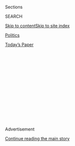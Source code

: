 <div id="app">

<div>

<div>

<div>

<div class="NYTAppHideMasthead css-1q2w90k e1suatyy0">

<div class="section css-ui9rw0 e1suatyy2">

<div class="css-eph4ug er09x8g0">

<div class="css-6n7j50">

</div>

<span class="css-1dv1kvn">Sections</span>

<div class="css-10488qs">

<span class="css-1dv1kvn">SEARCH</span>

</div>

[Skip to content](#site-content)[Skip to site
index](#site-index)

</div>

<div id="masthead-section-label" class="css-1wr3we4 eaxe0e00">

[Politics](https://www.nytimes.com/section/politics)

</div>

<div class="css-10698na e1huz5gh0">

</div>

</div>

<div id="masthead-bar-one" class="section hasLinks css-15hmgas e1csuq9d3">

<div class="css-uqyvli e1csuq9d0">

</div>

<div class="css-1uqjmks e1csuq9d1">

</div>

<div class="css-9e9ivx">

[](https://myaccount.nytimes.com/auth/login?response_type=cookie&client_id=vi)

</div>

<div class="css-1bvtpon e1csuq9d2">

[Today’s
Paper](https://www.nytimes.com/section/todayspaper)

</div>

</div>

</div>

</div>

<div data-aria-hidden="false">

<div id="site-content" data-role="main">

<div>

<div class="css-1aor85t" style="opacity:0.000000001;z-index:-1;visibility:hidden">

<div class="css-1hqnpie">

<div class="css-epjblv">

<span class="css-17xtcya">[Politics](/section/politics)</span><span class="css-x15j1o">|</span><span class="css-fwqvlz">Betsy
DeVos Confirmed as Education Secretary; Pence Breaks
Tie</span>

</div>

<div class="css-k008qs">

<div class="css-1iwv8en">

<span class="css-18z7m18"></span>

<div>

</div>

</div>

<span class="css-1n6z4y">https://nyti.ms/2kJBnKn</span>

<div class="css-1705lsu">

<div class="css-4xjgmj">

<div class="css-4skfbu" data-role="toolbar" data-aria-label="Social Media Share buttons, Save button, and Comments Panel with current comment count" data-testid="share-tools">

  - 
  - 
  - 
  - 
    
    <div class="css-6n7j50">
    
    </div>

  - 
  - 

</div>

</div>

</div>

</div>

</div>

</div>

<div class="css-13pd83m">

</div>

<div id="top-wrapper" class="css-1sy8kpn">

<div id="top-slug" class="css-l9onyx">

Advertisement

</div>

[Continue reading the main
story](#after-top)

<div class="ad top-wrapper" style="text-align:center;height:100%;display:block;min-height:250px">

<div id="top" class="place-ad" data-position="top" data-size-key="top">

</div>

</div>

<div id="after-top">

</div>

</div>

<div id="sponsor-wrapper" class="css-1hyfx7x">

<div id="sponsor-slug" class="css-19vbshk">

Supported by

</div>

[Continue reading the main
story](#after-sponsor)

<div id="sponsor" class="ad sponsor-wrapper" style="text-align:center;height:100%;display:block">

</div>

<div id="after-sponsor">

</div>

</div>

<div class="css-1vkm6nb ehdk2mb0">

# Betsy DeVos Confirmed as Education Secretary; Pence Breaks Tie

</div>

![<span class="css-16f3y1r e13ogyst0">Betsy DeVos had one of the most
contentious confirmations in history. Calls inundated the Capitol,
disrupting the Senate’s voice mail system. But, in a historic
tiebreaking vote, Ms. DeVos became the next education
secretary.</span><span class="css-cch8ym"><span class="css-1dv1kvn">Credit</span><span class="css-cnj6d5 e1z0qqy90" itemprop="copyrightHolder"><span class="css-1ly73wi e1tej78p0">Credit...</span><span>Doug
Mills/The New York
Times</span></span></span>](https://static01.nyt.com/images/2017/02/08/us/08devos-top/08devos-top-videoSixteenByNine3000.jpg)

<div class="css-xt80pu e12qa4dv0">

<div class="css-18e8msd">

<div class="css-vp77d3 epjyd6m0">

<div class="css-1baulvz">

By [<span class="css-1baulvz" itemprop="name">Emmarie
Huetteman</span>](https://www.nytimes.com/by/emmarie-huetteman) and
[<span class="css-1baulvz last-byline" itemprop="name">Yamiche
Alcindor</span>](http://www.nytimes.com/by/yamiche-alcindor)

</div>

</div>

  - Feb. 7,
    2017

  - 
    
    <div class="css-4xjgmj">
    
    <div class="css-d8bdto" data-role="toolbar" data-aria-label="Social Media Share buttons, Save button, and Comments Panel with current comment count" data-testid="share-tools">
    
      - 
      - 
      - 
      - 
        
        <div class="css-6n7j50">
        
        </div>
    
      - 
      - 
    
    </div>
    
    </div>

</div>

</div>

<div class="section meteredContent css-1r7ky0e" name="articleBody" itemprop="articleBody">

<div class="css-1fanzo5 StoryBodyCompanionColumn">

<div class="css-53u6y8">

WASHINGTON — [Betsy
DeVos](https://www.nytimes.com/2017/02/07/us/politics/betsy-devos-education-secretary-confirmation.html),
a wealthy Republican donor with almost no experience in public
education, was confirmed by the Senate as the nation’s education
secretary on Tuesday, but only with the help of a historic tiebreaking
vote from Vice President Mike Pence after weeks of protests and two
defections within her own party.

The 51-to-50 vote capped an all-night vigil on the Senate floor, where,
one by one, Democrats denounced Ms. DeVos to a mostly empty chamber. But
they did not get a third Republican defection that would have stopped
Ms. DeVos — a billionaire who has devoted much of her life to promoting
charter schools and vouchers — from becoming the steward of the nation’s
nearly 100,000 public schools.

It was the first time a vice president has been summoned to the Capitol
to break a tie on a cabinet nomination.

Senator Al Franken, Democrat of Minnesota, demanded before the vote that
Republicans explain how they could support Ms. DeVos. “If we cannot set
aside party loyalty long enough to perform the essential duty of vetting
the president’s nominees, what are we even doing here?” Mr. Franken
asked.

</div>

</div>

<div class="css-1fanzo5 StoryBodyCompanionColumn">

<div class="css-53u6y8">

The two Republicans who voted against the nominee, Senators Susan
Collins of Maine and Lisa Murkowski of Alaska, said Ms. DeVos was
unqualified because of a lack of familiarity with public schools and
with laws meant to protect students.

“I have serious concerns about a nominee to be secretary of education
who has been so involved in one side of the equation, so immersed in the
push for vouchers, that she may be unaware of what actually is
successful within the public schools, and also what is broken and how to
fix them,” Ms. Murkowski said last week [when the two announced their
opposition](https://www.nytimes.com/2017/02/01/us/politics/trump-cabinet-nominations-senate.html).

Ms. Murkowski also said she had been influenced by thousands of messages
she had received urging her to reject the
nomination.

</div>

</div>

<div style="max-width:100%;margin:0 auto">

<div class="css-17dprlf" data-id="100000004917429" data-slug="devos-vote-tracker-embed" style="max-width:600px">

</div>

</div>

<div class="css-1fanzo5 StoryBodyCompanionColumn">

<div class="css-53u6y8">

For many educators, Ms. DeVos’s support for charter schools and vouchers
— which allow students to use taxpayer dollars to pay tuition at
private, religious and for-profit schools — reflected a deep disconnect
from public schools. Neither Ms. DeVos nor any of her children attended
a public school.

</div>

</div>

<div class="css-1fanzo5 StoryBodyCompanionColumn">

<div class="css-53u6y8">

Most Republicans described Ms. DeVos as committed to what is best for
children. In a fiery speech moments before the vote, Senator Lamar
Alexander, Republican of Tennessee and a former education secretary
himself, criticized his Democratic colleagues for opposing Ms. DeVos, he
said, simply because she was nominated by a Republican president.

“She led the most effective public school reform movement over the last
few years,” he said. Mr. Alexander, the chairman of the committee that
approved Ms. DeVos’s nomination last week in a party-line split, said
she had been “at the forefront” of education overhaul for decades.

By midday Tuesday, as the vote in the Senate deadlocked at 50 to 50, Mr.
Pence, a former member of the House, took the gavel and at 12:29 p.m.
declared his vote for Ms. DeVos. In a procedural quirk, a confirmation
vote on Senator Jeff Sessions of Alabama for attorney general was
scheduled after that of Ms. DeVos so he could vote “yes” before leaving
the Senate, securing Republicans a decisive vote.

Raised in a wealthy family, Ms. DeVos, who married into the Amway
fortune, has a web of financial investments, has also raised alarm among
critics who worried about the many opportunities for conflicts of
interest. She was the first of Mr. Trump’s nominees not to complete an
ethics review before appearing before a Senate panel. She filed her
ethics paperwork on Jan. 19, two days after her confirmation hearing.

Teachers’ unions and even some charter organizations had protested Ms.
DeVos’s nomination across the country. Senator Patty Murray of
Washington, the top Democrat on the committee that approved Ms. DeVos —
and a former educator herself — urged disheartened advocates on Tuesday
morning before the vote not to think of their efforts as a waste.

“It’s made an impact here and made a difference,” she said. “And I think
it’s woken each of us up in this country to what we value and what we
want.”

</div>

</div>

<div class="css-1fanzo5 StoryBodyCompanionColumn">

<div class="css-53u6y8">

Shortly after Ms. DeVos’s confirmation, Randi Weingarten, the president
of the American Federation of Teachers, a union that protested the
nomination, said the public would now have to “serve as a check and
balance” to her policies and be “fierce fighters on behalf of children.”

</div>

</div>

<div class="css-79elbk" data-testid="photoviewer-wrapper">

<div class="css-z3e15g" data-testid="photoviewer-wrapper-hidden">

</div>

<div class="css-1a48zt4 ehw59r15" data-testid="photoviewer-children">

![<span class="css-16f3y1r e13ogyst0" data-aria-hidden="true">Two
Republicans senators, Lisa Murkowski of Alaska, left, and Susan Collins
of Maine, center, voted against Ms.
DeVos.</span><span class="css-cnj6d5 e1z0qqy90" itemprop="copyrightHolder"><span class="css-1ly73wi e1tej78p0">Credit...</span><span>Gabriella
Demczuk for The New York
Times</span></span>](https://static01.nyt.com/images/2017/02/08/us/08devos-web2/08devos-web2-articleInline.jpg?quality=75&auto=webp&disable=upscale)

</div>

</div>

<div class="css-1fanzo5 StoryBodyCompanionColumn">

<div class="css-53u6y8">

“It’s telling that even when Trump had full control of the legislative
and executive branches, he could only get DeVos confirmed by an
unprecedented tiebreaking vote by his vice president,” Ms. Weingarten
said. “That’s because DeVos shows an antipathy for public schools, a
full-throttled embrace of private, for-profit alternatives and a lack of
basic understanding of what children need to succeed in school.”

David E. Kirkland, an education professor at New York University who has
studied Ms. DeVos’s impact in Michigan, said he feared she could badly
hurt public education and pull resources out of schools in need of
federal funding. “Her extensive conflicts of interest and record of
diverting money away from vulnerable students and into the pockets of
the rich make DeVos completely unfit for the position she was just
confirmed to,” he said.

Ms. DeVos has focused on expanding parental choice in education and on
embracing charter schools and vouchers. Her ideology was a good fit for
Mr. Trump’s education platform during the campaign, which called for a
$20 billion voucher initiative aimed at low-income children.

But freeing such an enormous sum would most likely require the
reallocation of federal education money, as well as a realignment of
congressional priorities. Vouchers were not part of a [sweeping
education overhaul passed
in 2015](https://www.nytimes.com/2015/12/11/us/politics/president-obama-signs-into-law-a-rewrite-of-no-child-left-behind.html),
and lawmakers from rural areas, where schools tend to be farther apart,
are particularly wary of such initiatives.

The Trump administration could potentially advance a more limited
voucher program and seek tax credits for private school tuition or home
schooling costs.

Ms. DeVos has also indicated that she would dismantle other pieces of
the Obama administration’s legacy, potentially including a rule that
denies federal student aid money to for-profit colleges whose graduates
struggle to get jobs, as well as an aggressive effort to investigate and
adjudicate campus sexual assault claims.

</div>

</div>

<div class="css-1fanzo5 StoryBodyCompanionColumn">

<div class="css-53u6y8">

Ms. DeVos’s critics said they would continue to fight her as she serves.
Some vowed to demonstrate at her appearances at forums and schools and
to seek candidates friendly to their view to run for local office.

Lily Eskelsen García, the president of the National Education
Association, said her union would tap into the vast database of
advocates it had built during Ms. DeVos’s confirmation process to help
keep her in check. “As soon as she does something alarming, it will be
known, it will be seen,” she said. “She won’t be able to hide.”

Mr. Trump’s choice of Ms. DeVos, known for her big-spending lobbying
efforts to expand charter schools in Michigan — an experiment that even
charter school supporters now criticize — to lead the Education
Department presented senators with a multitude of potential pitfalls.
Her background as a [prolific<span class="css-8l6xbc evw5hdy0">
</span>fund-raiser who has
donated](https://www.nytimes.com/2017/01/09/us/politics/betsy-devos-education-secretary.html)
about $200 million over the years to Republican causes and candidates —
including some senators, as has been the case for previous presidential
nominees — came under scrutiny.

Democrats have also expressed concern about her family’s contributions
to groups that support so-called conversion therapy for gay people and
her past statements that government “sucks” and that public schools are
a “dead end.” Opponents have also focused on the poor performance of
charter schools in Detroit, which she championed.

Senators and education advocates from both sides of the aisle also
expressed concern after Ms. DeVos, during [her Jan. 17 confirmation
hearing](https://www.nytimes.com/2017/01/17/us/politics/betsy-devos-education-senate-hearing.html),
confused core responsibilities of the department.

In one notable exchange that spread across the internet, Senator Tim
Kaine, Democrat of Virginia, asked Ms. DeVos whether all schools that
receive public money should have to follow the Individuals With
Disabilities Education Act, the landmark 1975 civil rights legislation.
Under that federal law, states and school districts are required to
provide special education services to children with disabilities.

</div>

</div>

<div class="css-1fanzo5 StoryBodyCompanionColumn">

<div class="css-53u6y8">

Ms. DeVos said the issue was “best left to the states.”

In a bizarre moment that made her the butt of late-night TV jokes, Ms.
DeVos also suggested that states should decide whether to allow guns in
schools, citing in part concerns about protection from grizzly bears in
Wyoming.

“I think probably there, I would imagine there is probably a gun in a
school to protect from potential grizzlies,” she said.

Before the vote Tuesday, Mr. Franken said, “It was the most embarrassing
confirmation hearing that I have ever seen.”

In a final push that included demonstrations around the country,
constituents and advocates swamped Senate offices with calls, so
inundating the Capitol switchboard that it disrupted the Senate’s voice
mail system.

</div>

</div>

</div>

<div>

</div>

<div>

</div>

<div>

</div>

<div>

<div id="bottom-wrapper" class="css-1ede5it">

<div id="bottom-slug" class="css-l9onyx">

Advertisement

</div>

[Continue reading the main
story](#after-bottom)

<div id="bottom" class="ad bottom-wrapper" style="text-align:center;height:100%;display:block;min-height:90px">

</div>

<div id="after-bottom">

</div>

</div>

</div>

</div>

</div>

## Site Index

<div>

</div>

## Site Information Navigation

  - [© <span>2020</span> <span>The New York Times
    Company</span>](https://help.nytimes.com/hc/en-us/articles/115014792127-Copyright-notice)

<!-- end list -->

  - [NYTCo](https://www.nytco.com/)
  - [Contact
    Us](https://help.nytimes.com/hc/en-us/articles/115015385887-Contact-Us)
  - [Work with us](https://www.nytco.com/careers/)
  - [Advertise](https://nytmediakit.com/)
  - [T Brand Studio](http://www.tbrandstudio.com/)
  - [Your Ad
    Choices](https://www.nytimes.com/privacy/cookie-policy#how-do-i-manage-trackers)
  - [Privacy](https://www.nytimes.com/privacy)
  - [Terms of
    Service](https://help.nytimes.com/hc/en-us/articles/115014893428-Terms-of-service)
  - [Terms of
    Sale](https://help.nytimes.com/hc/en-us/articles/115014893968-Terms-of-sale)
  - [Site
    Map](https://spiderbites.nytimes.com)
  - [Help](https://help.nytimes.com/hc/en-us)
  - [Subscriptions](https://www.nytimes.com/subscription?campaignId=37WXW)

</div>

</div>

</div>

</div>
